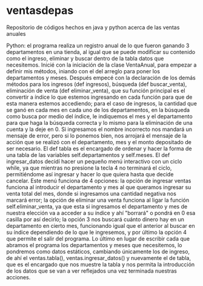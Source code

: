 # ventasdepas
Repositorio de códigos hechos en java y python acerca de las ventas anuales
<p>Python: el programa realiza un registro anual de lo que fueron ganando 3 departamentos en una tienda, al igual que se puede modificar su contenido como el ingreso, eliminar y buscar dentro de la tabla datos que necesitemos.
  Inicié con la iniciación de la clase VentaAnual, para empezar a definir mis métodos, iniando con el del arreglo para poner los departamentos y meses.
  Después empecé con la declaración de los demás métodos para los ingresos (def ingresos), búsqueda (def buscar_venta), eliminación de venta (def eliminar_venta), que su función principal es el convertir a índice lo que estemos ingresando en cada función para que de esta manera estemos accediendo; para el caso de ingresos, la cantidad que se ganó en cada mes en cada uno de los departamentos, en la búsqueda como busca por medio del índice, le indiquemos el mes y el departamento para que haga la búsqueda correcta y lo mismo para la eliminación de una cuenta y la deje en 0. Si ingresamos el nombre incorrecto nos mandará un mensaje de error, pero si lo ponemos bien, nos arrojará el mensaje de la acción que se realizó con el departamento, mes y el monto depositado de ser necesario.
  El def tabla es el encargado de ordenar y hacer la forma de una tabla de las variables self.departamentos y self.meses.
  El def ingresar_datos decidí hacer un pequeño menú interactivo con un ciclo while, ya que mientras no presione la tecla 4 no terminará el ciclo, permitiéndome así ingresar y hacer lo que quiera hasta que decide cancelar. Este menú funciona de 4 opciones: la opción de ingresar ventas funciona al introducir el departamento y mes al que queramos ingresar su venta total del mes, donde si ingresamos una cantidad negativa nos marcará error; la opción de eliminar una venta funciona al ligar la función self.eliminar_venta, ya que esta si ingresamos el departamento y mes de nuestra elección va a acceder a su índice y ahí "borrará" o pondrá en 0 esa casilla por así decirlo; la opción 3 nos buscará cuánto dinero hay en un departamento en cierto mes, funcionando igual que el anterior al buscar en su índice dependiendo de lo que le ingresemos, y por último la opción 4 que permite el salir del programa.
  Lo último en lugar de escribir cada que abramos el programa los departamentos y meses que necesitemos, lo pondremos como datos estáticos, cambiando únicamente los de ingreso, de ahí el ventas.tabla(), ventas.ingresar_datos() y nuevamente el de tabla, que es el encargado que nos muestre la tabla y nos permita la introducción de los datos que se van a ver reflejados una vez terminada nuestras acciones.

